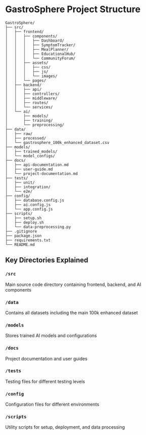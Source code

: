 # GastroSphere Project Structure

```
GastroSphere/
├── src/
│   ├── frontend/
│   │   ├── components/
│   │   │   ├── Dashboard/
│   │   │   ├── SymptomTracker/
│   │   │   ├── MealPlanner/
│   │   │   ├── EducationalHub/
│   │   │   └── CommunityForum/
│   │   ├── assets/
│   │   │   ├── css/
│   │   │   ├── js/
│   │   │   └── images/
│   │   └── pages/
│   ├── backend/
│   │   ├── api/
│   │   ├── controllers/
│   │   ├── middleware/
│   │   ├── routes/
│   │   └── services/
│   └── ai/
│       ├── models/
│       ├── training/
│       └── preprocessing/
├── data/
│   ├── raw/
│   ├── processed/
│   └── gastrosphere_100k_enhanced_dataset.csv
├── models/
│   ├── trained_models/
│   └── model_configs/
├── docs/
│   ├── api-documentation.md
│   ├── user-guide.md
│   └── project-documentation.md
├── tests/
│   ├── unit/
│   ├── integration/
│   └── e2e/
├── config/
│   ├── database.config.js
│   ├── ai.config.js
│   └── app.config.js
├── scripts/
│   ├── setup.sh
│   ├── deploy.sh
│   └── data-preprocessing.py
├── .gitignore
├── package.json
├── requirements.txt
└── README.md
```

## Key Directories Explained

### `/src`
Main source code directory containing frontend, backend, and AI components

### `/data`
Contains all datasets including the main 100k enhanced dataset

### `/models`
Stores trained AI models and configurations

### `/docs`
Project documentation and user guides

### `/tests`
Testing files for different testing levels

### `/config`
Configuration files for different environments

### `/scripts`
Utility scripts for setup, deployment, and data processing
